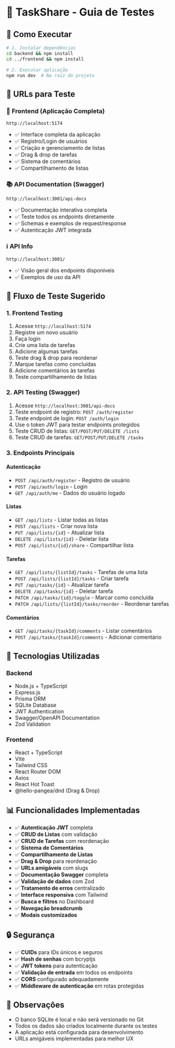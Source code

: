 # 🧪 TaskShare - Guia de Testes

## 🚀 Como Executar

```bash
# 1. Instalar dependências
cd backend && npm install
cd ../frontend && npm install

# 2. Executar aplicação
npm run dev  # Na raiz do projeto
```

## 🔗 URLs para Teste

### 📱 **Frontend (Aplicação Completa)**
```
http://localhost:5174
```
- ✅ Interface completa da aplicação
- ✅ Registro/Login de usuários
- ✅ Criação e gerenciamento de listas
- ✅ Drag & drop de tarefas
- ✅ Sistema de comentários
- ✅ Compartilhamento de listas

### 📚 **API Documentation (Swagger)**
```
http://localhost:3001/api-docs
```
- ✅ Documentação interativa completa
- ✅ Teste todos os endpoints diretamente
- ✅ Schemas e exemplos de request/response
- ✅ Autenticação JWT integrada

### ℹ️ **API Info**
```
http://localhost:3001/
```
- ✅ Visão geral dos endpoints disponíveis
- ✅ Exemplos de uso da API

## 🧪 Fluxo de Teste Sugerido

### 1. **Frontend Testing**
1. Acesse `http://localhost:5174`
2. Registre um novo usuário
3. Faça login
4. Crie uma lista de tarefas
5. Adicione algumas tarefas
6. Teste drag & drop para reordenar
7. Marque tarefas como concluídas
8. Adicione comentários às tarefas
9. Teste compartilhamento de listas

### 2. **API Testing (Swagger)**
1. Acesse `http://localhost:3001/api-docs`
2. Teste endpoint de registro: `POST /auth/register`
3. Teste endpoint de login: `POST /auth/login`
4. Use o token JWT para testar endpoints protegidos
5. Teste CRUD de listas: `GET/POST/PUT/DELETE /lists`
6. Teste CRUD de tarefas: `GET/POST/PUT/DELETE /tasks`

### 3. **Endpoints Principais**

#### **Autenticação**
- `POST /api/auth/register` - Registro de usuário
- `POST /api/auth/login` - Login
- `GET /api/auth/me` - Dados do usuário logado

#### **Listas**
- `GET /api/lists` - Listar todas as listas
- `POST /api/lists` - Criar nova lista
- `PUT /api/lists/{id}` - Atualizar lista
- `DELETE /api/lists/{id}` - Deletar lista
- `POST /api/lists/{id}/share` - Compartilhar lista

#### **Tarefas**
- `GET /api/lists/{listId}/tasks` - Tarefas de uma lista
- `POST /api/lists/{listId}/tasks` - Criar tarefa
- `PUT /api/tasks/{id}` - Atualizar tarefa
- `DELETE /api/tasks/{id}` - Deletar tarefa
- `PATCH /api/tasks/{id}/toggle` - Marcar como concluída
- `PATCH /api/lists/{listId}/tasks/reorder` - Reordenar tarefas

#### **Comentários**
- `GET /api/tasks/{taskId}/comments` - Listar comentários
- `POST /api/tasks/{taskId}/comments` - Adicionar comentário

## 🔧 Tecnologias Utilizadas

### **Backend**
- Node.js + TypeScript
- Express.js
- Prisma ORM
- SQLite Database
- JWT Authentication
- Swagger/OpenAPI Documentation
- Zod Validation

### **Frontend**
- React + TypeScript
- Vite
- Tailwind CSS
- React Router DOM
- Axios
- React Hot Toast
- @hello-pangea/dnd (Drag & Drop)

## 📊 Funcionalidades Implementadas

- ✅ **Autenticação JWT** completa
- ✅ **CRUD de Listas** com validação
- ✅ **CRUD de Tarefas** com reordenação
- ✅ **Sistema de Comentários**
- ✅ **Compartilhamento de Listas**
- ✅ **Drag & Drop** para reordenação
- ✅ **URLs amigáveis** com slugs
- ✅ **Documentação Swagger** completa
- ✅ **Validação de dados** com Zod
- ✅ **Tratamento de erros** centralizado
- ✅ **Interface responsiva** com Tailwind
- ✅ **Busca e filtros** no Dashboard
- ✅ **Navegação breadcrumb**
- ✅ **Modais customizados**

## 🔒 Segurança

- ✅ **CUIDs** para IDs únicos e seguros
- ✅ **Hash de senhas** com bcryptjs
- ✅ **JWT tokens** para autenticação
- ✅ **Validação de entrada** em todos os endpoints
- ✅ **CORS** configurado adequadamente
- ✅ **Middleware de autenticação** em rotas protegidas

## 📝 Observações

- O banco SQLite é local e não será versionado no Git
- Todos os dados são criados localmente durante os testes
- A aplicação está configurada para desenvolvimento
- URLs amigáveis implementadas para melhor UX
